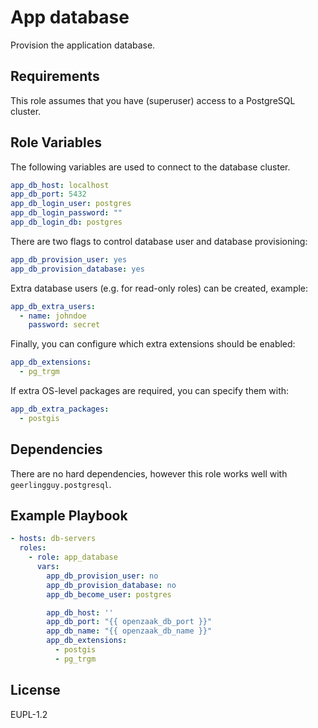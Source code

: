 App database
============

Provision the application database.

Requirements
------------

This role assumes that you have (superuser) access to a PostgreSQL cluster.

Role Variables
--------------

The following variables are used to connect to the database cluster.

```yaml
app_db_host: localhost
app_db_port: 5432
app_db_login_user: postgres
app_db_login_password: ""
app_db_login_db: postgres
```

There are two flags to control database user and database provisioning:

```yaml
app_db_provision_user: yes
app_db_provision_database: yes
```

Extra database users (e.g. for read-only roles) can be created, example:

```yaml
app_db_extra_users:
  - name: johndoe
    password: secret
```

Finally, you can configure which extra extensions should be enabled:

```yaml
app_db_extensions:
  - pg_trgm
```

If extra OS-level packages are required, you can specify them with:

```yaml
app_db_extra_packages:
  - postgis
```

Dependencies
------------

There are no hard dependencies, however this role works well with
`geerlingguy.postgresql`.

Example Playbook
----------------

```yaml
- hosts: db-servers
  roles:
    - role: app_database
      vars:
        app_db_provision_user: no
        app_db_provision_database: no
        app_db_become_user: postgres

        app_db_host: ''
        app_db_port: "{{ openzaak_db_port }}"
        app_db_name: "{{ openzaak_db_name }}"
        app_db_extensions:
          - postgis
          - pg_trgm
```

License
-------

EUPL-1.2
